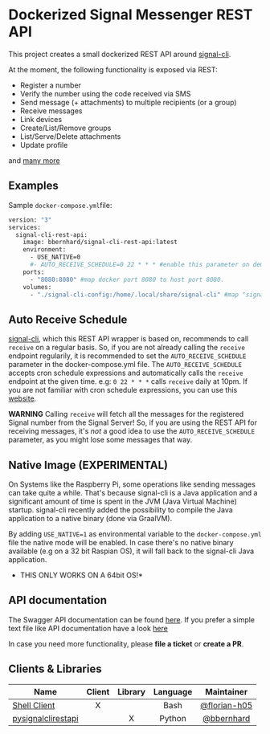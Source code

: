 # Dockerized Signal Messenger REST API

This project creates a small dockerized REST API around [signal-cli](https://github.com/AsamK/signal-cli).

At the moment, the following functionality is exposed via REST:

- Register a number
- Verify the number using the code received via SMS
- Send message (+ attachments) to multiple recipients (or a group)
- Receive messages
- Link devices
- Create/List/Remove groups
- List/Serve/Delete attachments
- Update profile

and [many more](https://bbernhard.github.io/signal-cli-rest-api/)

## Examples

Sample `docker-compose.yml`file:

```sh
version: "3"
services:
  signal-cli-rest-api:
    image: bbernhard/signal-cli-rest-api:latest
	environment:
	  - USE_NATIVE=0
      #- AUTO_RECEIVE_SCHEDULE=0 22 * * * #enable this parameter on demand (see description below)
	ports:
      - "8080:8080" #map docker port 8080 to host port 8080.
    volumes:
      - "./signal-cli-config:/home/.local/share/signal-cli" #map "signal-cli-config" folder on host system into docker container. the folder contains the password and cryptographic keys when a new number is registered

```

## Auto Receive Schedule

[signal-cli](https://github.com/AsamK/signal-cli), which this REST API wrapper is based on, recommends to call `receive` on a regular basis. So, if you are not already calling the `receive` endpoint regularily, it is recommended to set the `AUTO_RECEIVE_SCHEDULE` parameter in the docker-compose.yml file. The `AUTO_RECEIVE_SCHEDULE` accepts cron schedule expressions and automatically calls the `receive` endpoint at the given time. e.g: `0 22 * * *` calls `receive` daily at 10pm. If you are not familiar with cron schedule expressions, you can use this [website](https://crontab.guru).

**WARNING** Calling `receive` will fetch all the messages for the registered Signal number from the Signal Server! So, if you are using the REST API for receiving messages, it's _not_ a good idea to use the `AUTO_RECEIVE_SCHEDULE` parameter, as you might lose some messages that way.


## Native Image (EXPERIMENTAL)

On Systems like the Raspberry Pi, some operations like sending messages can take quite a while. That's because signal-cli is a Java application and a significant amount of time is spent in the JVM (Java Virtual Machine) startup. signal-cli recently added the possibility to compile the Java application to a native binary (done via GraalVM).

By adding `USE_NATIVE=1` as environmental variable to the `docker-compose.yml` file the native mode will be enabled. In case there's no native binary available (e.g on a 32 bit Raspian OS), it will fall back to the signal-cli Java application.

* THIS ONLY WORKS ON A 64bit OS!*

## API documentation

The Swagger API documentation can be found [here](https://bbernhard.github.io/signal-cli-rest-api/). If you prefer a simple text file like API documentation have a look [here](https://github.com/bbernhard/signal-cli-rest-api/blob/master/doc/EXAMPLES.md)

In case you need more functionality, please **file a ticket** or **create a PR**.

## Clients & Libraries

|     Name    | Client           | Library  | Language | Maintainer |
| ------------- |:-------------:| :-----:|:-----:|:-----:|
| [Shell Client](https://gist.github.com/florian-h05/26be2140e9907884218b4e3144c2f2ab)      | X | | Bash | [@florian-h05](https://github.com/florian-h05)
| [pysignalclirestapi](https://pypi.org/project/pysignalclirestapi/)      | | X | Python | [@bbernhard](https://github.com/bbernhard)

